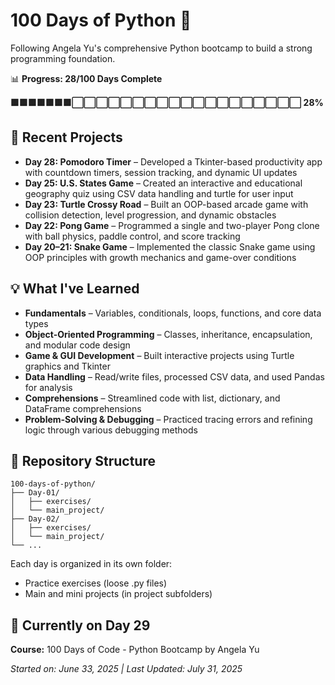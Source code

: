 # 100 Days of Python 🐍

Following Angela Yu's comprehensive Python bootcamp to build a strong programming foundation.

📊 **Progress: 28/100 Days Complete**

**🟩🟩🟩🟩🟩🟩🟩⬜⬜⬜⬜⬜⬜⬜⬜⬜⬜⬜⬜⬜⬜⬜⬜⬜⬜⬜ 28%**

## 🚀 Recent Projects

- **Day 28: Pomodoro Timer** – Developed a Tkinter-based productivity app with countdown timers, session tracking, and dynamic UI updates  
- **Day 25: U.S. States Game** – Created an interactive and educational geography quiz using CSV data handling and turtle for user input  
- **Day 23: Turtle Crossy Road** – Built an OOP-based arcade game with collision detection, level progression, and dynamic obstacles  
- **Day 22: Pong Game** – Programmed a single and two-player Pong clone with ball physics, paddle control, and score tracking  
- **Day 20–21: Snake Game** – Implemented the classic Snake game using OOP principles with growth mechanics and game-over conditions  

## 💡 What I've Learned

- **Fundamentals** – Variables, conditionals, loops, functions, and core data types  
- **Object-Oriented Programming** – Classes, inheritance, encapsulation, and modular code design  
- **Game & GUI Development** – Built interactive projects using Turtle graphics and Tkinter
- **Data Handling** – Read/write files, processed CSV data, and used Pandas for analysis  
- **Comprehensions** – Streamlined code with list, dictionary, and DataFrame comprehensions  
- **Problem-Solving & Debugging** – Practiced tracing errors and refining logic through various debugging methods 

## 📁 Repository Structure

```
100-days-of-python/
├── Day-01/
│   ├── exercises/
│   └── main_project/
├── Day-02/
│   ├── exercises/
│   └── main_project/
└── ...
```

Each day is organized in its own folder:
* Practice exercises (loose .py files)
* Main and mini projects (in project subfolders)

## 🎯 Currently on Day 29

**Course:** 100 Days of Code - Python Bootcamp by Angela Yu

*Started on: June 33, 2025 | Last Updated: July 31, 2025*
